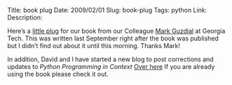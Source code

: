 Title: book plug
Date: 2009/02/01
Slug: book-plug
Tags: python
Link: 
Description: 


<p>Here’s a <a href="http://www.amazon.com/gp/blog/post/PLNK21DEIR91CB333">little plug</a> for our book from our Colleague <a href="http://www.cc.gatech.edu/~guzdial/">Mark Guzdial</a> at Georgia Tech.  This was written last September right after the book was published but I didn’t find out about it until this morning.  Thanks Mark!</p><p>In addition, David and I have started a new blog to post corrections and updates to <em>Python Programming in Context</em>  <a href="http://pycontext.blogspot.com/">Over here</a> If you are already using the book please check it out.</p><div class="blogger-post-footer"><img width='1' height='1' src='https://blogger.googleusercontent.com/tracker/2759017781463016019-7817340241579693279?l=blog.bonelakesoftware.com' alt='' /></div>
